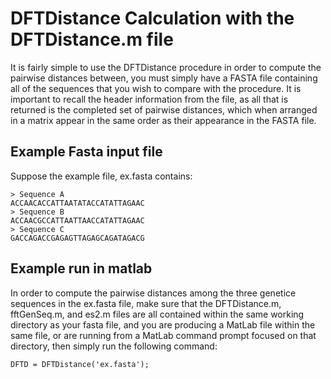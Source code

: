 # DFTDistance Calculation with the DFTDistance.m file

It is fairly simple to use the DFTDistance procedure in order to compute the pairwise distances between, you must simply have a FASTA file containing all of the
sequences that you wish to compare with the procedure.  It is important to recall the header information from the file, as all that is returned is the completed set
of pairwise distances, which when arranged in a matrix appear in the same order as their appearance in the FASTA file. 

## Example Fasta input file

Suppose the example file, ex.fasta contains:

```
> Sequence A 
ACCAACACCATTAATATACCATATTAGAAC 
> Sequence B 
ACCAACGCCATTAATTAACCATATTAGAAC 
> Sequence C
GACCAGACCGAGAGTTAGAGCAGATAGACG 
```

## Example run in matlab 

In order to compute the pairwise distances among the three genetice sequences in the ex.fasta file, make sure that the DFTDistance.m, fftGenSeq.m, and es2.m files are all contained within the same working directory as your fasta file, and you are producing a MatLab file within the same file, or are running from a MatLab command prompt focused on that directory, then simply run the following command: 

```
DFTD = DFTDistance('ex.fasta');
```
